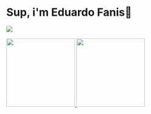 # Sup, i'm Eduardo Fanis👋

<a href="#">
    <img src="https://skillicons.dev/icons?i=go,dart,flutter,docker,linux,neovim,git&theme=dark" />
  </a>

  <br/>
<br/>

<div align="left">
  <a href="https://github.com/fvnis">
  <img height="180" src="https://github-readme-stats.vercel.app/api?username=fvnis&show_icons=true&theme=github_dark_dimmed&include_all_commits=true&count_private=true"/>
  <img height="180em" src="https://github-readme-stats.vercel.app/api/top-langs/?username=fvnis&layout=compact&langs_count=7&theme=github_dark_dimmed"/>
</div>



